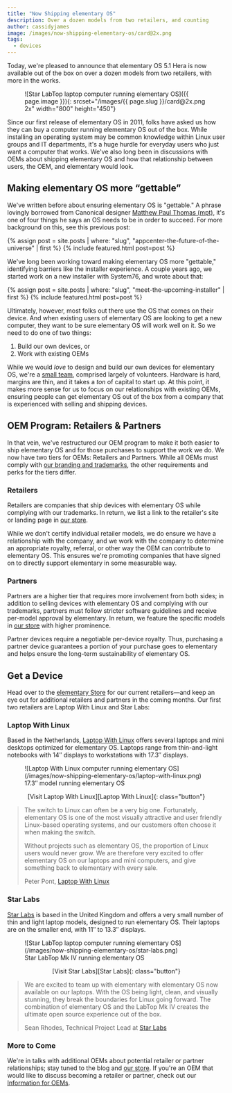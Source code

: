 ```yaml
---
title: "Now Shipping elementary OS"
description: Over a dozen models from two retailers, and counting
author: cassidyjames
image: /images/now-shipping-elementary-os/card@2x.png
tags:
  - devices
---
```


Today, we're pleased to announce that elementary OS 5.1 Hera is now available out of the box on over a dozen models from two retailers, with more in the works.

<figure markdown="1">
![Star LabTop laptop computer running elementary OS]({{ page.image }}){: srcset="/images/{{ page.slug }}/card@2x.png 2x" width="800" height="450"}
</figure>

Since our first release of elementary OS in 2011, folks have asked us how they can buy a computer running elementary OS out of the box. While installing an operating system may be common knowledge within Linux user groups and IT departments, it's a huge hurdle for everyday users who just want a computer that works. We've also long been in discussions with OEMs about shipping elementary OS and how that relationship between users, the OEM, and elementary would look.

## Making elementary OS more “gettable”

We've written before about ensuring elementary OS is "gettable." A phrase lovingly borrowed from Canonical designer [Matthew Paul Thomas (mpt)](https://twitter.com/mpt), it's one of four things he says an OS needs to be in order to succeed. For more background on this, see this previous post:

<aside>
{% assign post = site.posts | where: "slug", "appcenter-the-future-of-the-universe" | first %}
{% include featured.html post=post %}
</aside>

We've long been working toward making elementary OS more "gettable," identifying barriers like the installer experience. A couple years ago, we started work on a new installer with System76, and wrote about that:

<aside>
{% assign post = site.posts | where: "slug", "meet-the-upcoming-installer" | first %}
{% include featured.html post=post %}
</aside>

Ultimately, however, most folks out there use the OS that comes on their device. And when existing users of elementary OS are looking to get a new computer, they want to be sure elementary OS will work well on it. So we need to do one of two things:

1. Build our own devices, or
2. Work with existing OEMs

While we would _love_ to design and build our own devices for elementary OS, we're a [small team](https://elementary.io/team), comprised largely of volunteers. Hardware is hard, margins are thin, and it takes a _ton_ of capital to start up. At this point, it makes more sense for us to focus on our relationships with existing OEMs, ensuring people can get elementary OS out of the box from a company that is experienced with selling and shipping devices.

## OEM Program: Retailers & Partners

In that vein, we've restructured our OEM program to make it both easier to ship elementary OS and for those purchases to support the work we do. We now have two tiers for OEMs: Retailers and Partners. While all OEMs must comply with [our branding and trademarks](https://elementary.io/brand), the other requirements and perks for the tiers differ.

### Retailers

Retailers are companies that ship devices with elementary OS while complying with our trademarks. In return, we list a link to the retailer's site or landing page in [our store].

While we don't certify individual retailer models, we do ensure we have a relationship with the company, and we work with the company to determine an appropriate royalty, referral, or other way the OEM can contribute to elementary OS. This ensures we're promoting companies that have signed on to directly support elementary in some measurable way.

### Partners

Partners are a higher tier that requires more involvement from both sides; in addition to selling devices with elementary OS and complying with our trademarks, partners must follow stricter software guidelines and receive per-model approval by elementary. In return, we feature the specific models in [our store] with higher prominence.

Partner devices require a negotiable per-device royalty. Thus, purchasing a partner device guarantees a portion of your purchase goes to elementary and helps ensure the long-term sustainability of elementary OS.

## Get a Device

Head over to the [elementary Store][our store] for our current retailers—and keep an eye out for additional retailers and partners in the coming months. Our first two retailers are Laptop With Linux and Star Labs:

### Laptop With Linux

Based in the Netherlands, [Laptop With Linux] offers several laptops and mini desktops optimized for elementary OS. Laptops range from thin-and-light notebooks with 14&Prime; displays to workstations with 17.3&Prime; displays.

<figure class="constrained" markdown="1">
![Laptop With Linux computer running elementary OS](/images/now-shipping-elementary-os/laptop-with-linux.png)
<figcaption markdown="1">
17.3&Prime; model running elementary OS
</figcaption>
</figure>

<div style="text-align: center;" markdown="1">
[Visit Laptop With Linux][Laptop With Linux]{: class="button"}
</div>

>The switch to Linux can often be a very big one. Fortunately, elementary OS is one of the most visually attractive and user friendly Linux-based operating systems, and our customers often choose it when making the switch.
>
>Without projects such as elementary OS, the proportion of Linux users would never grow. We are therefore very excited to offer elementary OS on our laptops and mini computers, and give something back to elementary with every sale.
>
><span class="attribution" markdown="1">Peter Pont, [Laptop With Linux]</span>

### Star Labs

[Star Labs] is based in the United Kingdom and offers a very small number of thin and light laptop models, designed to run elementary OS. Their laptops are on the smaller end, with 11&Prime; to 13.3&Prime; displays.

<figure class="constrained" markdown="1">
![Star LabTop laptop computer running elementary OS](/images/now-shipping-elementary-os/star-labs.png)
<figcaption markdown="1">
Star LabTop Mk IV running elementary OS
</figcaption>
</figure>

<div style="text-align: center;" markdown="1">
[Visit Star Labs][Star Labs]{: class="button"}
</div>

>We are excited to team up with elementary with elementary OS now available on our laptops. With the OS being light, clean, and visually stunning, they break the boundaries for Linux going forward. The combination of elementary OS and the LabTop Mk IV creates the ultimate open source experience out of the box.
>
><span class="attribution" markdown="1">Sean Rhodes, Technical Project Lead at [Star Labs]</span>

### More to Come

We're in talks with additional OEMs about potential retailer or partner relationships; stay tuned to the blog and [our store]. If you're an OEM that would like to discuss becoming a retailer or partner, check out our [Information for OEMs](https://elementary.io/oem).

[our store]: https://elementary.io/store/#devices
[Laptop With Linux]: https://laptopwithlinux.com/?ref=36&utm_source=referral&utm_medium=elementary&utm_campaign=elementary
[Star Labs]: https://starlabs.systems/?rfsn=4227837.e8f025
